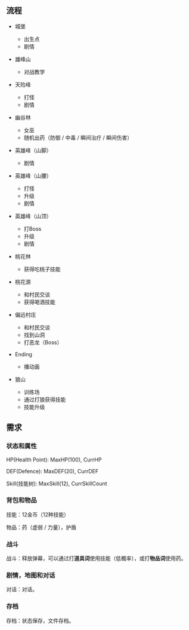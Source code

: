 ## 流程

- 城堡
  - 出生点
  - 剧情
- 雄峰山
  - 对战教学
- 天险峰
  - 打怪
  - 剧情
- 幽谷林
  - 女巫
  - 随机出药（防御 / 中毒 / 瞬间治疗 / 瞬间伤害）
- 英雄峰（山脚）
  - 剧情

- 英雄峰（山腰）
  - 打怪
  - 升级
  - 剧情
- 英雄峰（山顶）
  - 打Boss
  - 升级
  - 剧情
- 桃花林
  - 获得吃桃子技能
- 桃花源
  - 和村民交谈
  - 获得喝酒技能
- 偏远村庄
  - 和村民交谈
  - 找到山洞
  - 打恶龙（Boss）
- Ending
  - 播动画

- 狼山
  - 训练场
  - 通过打狼获得技能
  - 技能升级



## 需求

### 状态和属性

HP(Health Point): MaxHP(100), CurrHP

DEF(Defence): MaxDEF(20), CurrDEF

Skill(技能树): MaxSkill(12), CurrSkillCount

### 背包和物品

技能：12金币（12种技能）

物品：药（虚弱 / 力量），护盾

### 战斗

战斗：释放弹幕，可以通过打**道具词**使用技能（低概率），或打**物品词**使用药。

### 剧情，地图和对话

对话：对话。

### 存档

存档：状态保存，文件存档。

